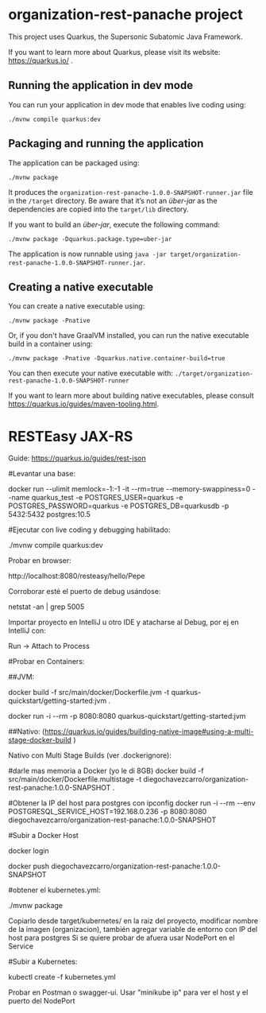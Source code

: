 # organization-rest-panache project

This project uses Quarkus, the Supersonic Subatomic Java Framework.

If you want to learn more about Quarkus, please visit its website: https://quarkus.io/ .

## Running the application in dev mode

You can run your application in dev mode that enables live coding using:
```shell script
./mvnw compile quarkus:dev
```

## Packaging and running the application

The application can be packaged using:
```shell script
./mvnw package
```
It produces the `organization-rest-panache-1.0.0-SNAPSHOT-runner.jar` file in the `/target` directory.
Be aware that it’s not an _über-jar_ as the dependencies are copied into the `target/lib` directory.

If you want to build an _über-jar_, execute the following command:
```shell script
./mvnw package -Dquarkus.package.type=uber-jar
```

The application is now runnable using `java -jar target/organization-rest-panache-1.0.0-SNAPSHOT-runner.jar`.

## Creating a native executable

You can create a native executable using: 
```shell script
./mvnw package -Pnative
```

Or, if you don't have GraalVM installed, you can run the native executable build in a container using: 
```shell script
./mvnw package -Pnative -Dquarkus.native.container-build=true
```

You can then execute your native executable with: `./target/organization-rest-panache-1.0.0-SNAPSHOT-runner`

If you want to learn more about building native executables, please consult https://quarkus.io/guides/maven-tooling.html.

# RESTEasy JAX-RS

Guide: https://quarkus.io/guides/rest-json

#Levantar una base:

docker run --ulimit memlock=-1:-1 -it --rm=true --memory-swappiness=0 --name quarkus_test -e POSTGRES_USER=quarkus -e POSTGRES_PASSWORD=quarkus -e POSTGRES_DB=quarkusdb -p 5432:5432 postgres:10.5


#Ejecutar con live coding y debugging habilitado:

./mvnw compile quarkus:dev

Probar en browser:

http://localhost:8080/resteasy/hello/Pepe

Corroborar esté el puerto de debug usándose:

netstat -an | grep 5005

Importar proyecto en IntelliJ u otro IDE y atacharse
al Debug, por ej en IntelliJ con:

Run -> Attach to Process

#Probar en Containers:

##JVM:

docker build -f src/main/docker/Dockerfile.jvm -t quarkus-quickstart/getting-started:jvm .

docker run -i --rm -p 8080:8080 quarkus-quickstart/getting-started:jvm

##Nativo:
(https://quarkus.io/guides/building-native-image#using-a-multi-stage-docker-build )

Nativo con Multi Stage Builds (ver .dockerignore):

#darle mas memoria a Docker (yo le di 8GB)
docker build -f src/main/docker/Dockerfile.multistage -t diegochavezcarro/organization-rest-panache:1.0.0-SNAPSHOT .

#Obtener la IP del host para postgres con ipconfig
docker run -i --rm --env POSTGRESQL_SERVICE_HOST=192.168.0.236 -p 8080:8080 diegochavezcarro/organization-rest-panache:1.0.0-SNAPSHOT

#Subir a Docker Host

docker login

docker push diegochavezcarro/organization-rest-panache:1.0.0-SNAPSHOT

#obtener el kubernetes.yml:

./mvnw package

Copiarlo desde target/kubernetes/ en la raiz del proyecto, modificar nombre de la imagen (organizacion),
también agregar variable de entorno con IP del host para postgres
Si se quiere probar de afuera usar NodePort en el Service

#Subir a Kubernetes:

kubectl create -f kubernetes.yml 

Probar en Postman o swagger-ui. Usar "minikube ip" para ver el host
y el puerto del NodePort

 